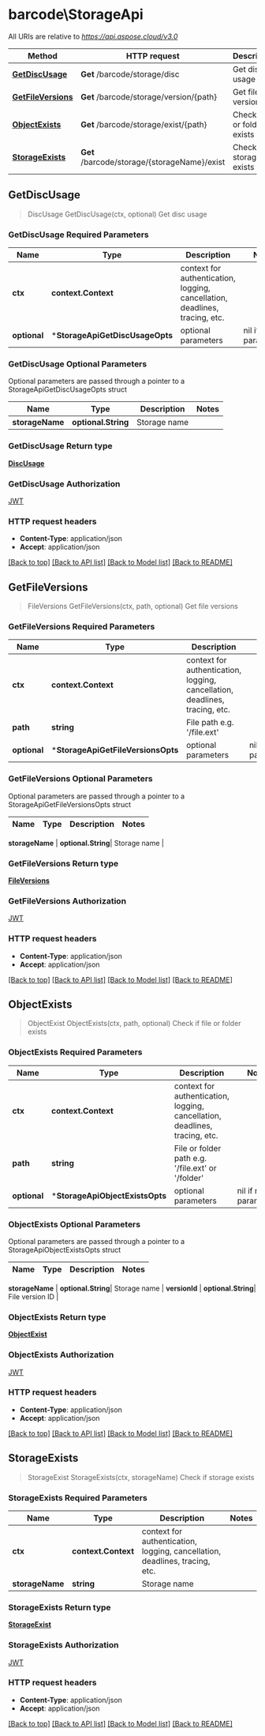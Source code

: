 # barcode\StorageApi

All URIs are relative to *<https://api.aspose.cloud/v3.0>*

Method | HTTP request | Description
------ | ------------ | -----------
[**GetDiscUsage**](StorageApi.md#GetDiscUsage) | **Get** /barcode/storage/disc | Get disc usage
[**GetFileVersions**](StorageApi.md#GetFileVersions) | **Get** /barcode/storage/version/{path} | Get file versions
[**ObjectExists**](StorageApi.md#ObjectExists) | **Get** /barcode/storage/exist/{path} | Check if file or folder exists
[**StorageExists**](StorageApi.md#StorageExists) | **Get** /barcode/storage/{storageName}/exist | Check if storage exists

## GetDiscUsage

> DiscUsage GetDiscUsage(ctx, optional)
Get disc usage

### GetDiscUsage Required Parameters

Name | Type | Description  | Notes
---- | ---- | ------------ | -----
 **ctx** | **context.Context** | context for authentication, logging, cancellation, deadlines, tracing, etc.
 **optional** | ***StorageApiGetDiscUsageOpts** | optional parameters | nil if no parameters

### GetDiscUsage Optional Parameters

Optional parameters are passed through a pointer to a StorageApiGetDiscUsageOpts struct

Name | Type | Description  | Notes
---- | ---- | ------------ | -----
 **storageName** | **optional.String**| Storage name |

### GetDiscUsage Return type
[**DiscUsage**](DiscUsage.md)

### GetDiscUsage Authorization

[JWT](../README.md#JWT)

### HTTP request headers

- **Content-Type**: application/json
- **Accept**: application/json

[[Back to top]](#) [[Back to API list]](../README.md#documentation-for-api-endpoints) [[Back to Model list]](../README.md#documentation-for-models) [[Back to README]](../README.md)

## GetFileVersions

> FileVersions GetFileVersions(ctx, path, optional)
Get file versions

### GetFileVersions Required Parameters

Name | Type | Description  | Notes
---- | ---- | ------------ | -----
 **ctx** | **context.Context** | context for authentication, logging, cancellation, deadlines, tracing, etc.
 **path** | **string**| File path e.g. &#39;/file.ext&#39; |
 **optional** | ***StorageApiGetFileVersionsOpts** | optional parameters | nil if no parameters

### GetFileVersions Optional Parameters

Optional parameters are passed through a pointer to a StorageApiGetFileVersionsOpts struct

Name | Type | Description  | Notes
---- | ---- | ------------ | -----

 **storageName** | **optional.String**| Storage name |

### GetFileVersions Return type
[**FileVersions**](FileVersions.md)

### GetFileVersions Authorization

[JWT](../README.md#JWT)

### HTTP request headers

- **Content-Type**: application/json
- **Accept**: application/json

[[Back to top]](#) [[Back to API list]](../README.md#documentation-for-api-endpoints) [[Back to Model list]](../README.md#documentation-for-models) [[Back to README]](../README.md)

## ObjectExists

> ObjectExist ObjectExists(ctx, path, optional)
Check if file or folder exists

### ObjectExists Required Parameters

Name | Type | Description  | Notes
---- | ---- | ------------ | -----
 **ctx** | **context.Context** | context for authentication, logging, cancellation, deadlines, tracing, etc.
 **path** | **string**| File or folder path e.g. &#39;/file.ext&#39; or &#39;/folder&#39; |
 **optional** | ***StorageApiObjectExistsOpts** | optional parameters | nil if no parameters

### ObjectExists Optional Parameters

Optional parameters are passed through a pointer to a StorageApiObjectExistsOpts struct

Name | Type | Description  | Notes
---- | ---- | ------------ | -----

 **storageName** | **optional.String**| Storage name |
 **versionId** | **optional.String**| File version ID |

### ObjectExists Return type
[**ObjectExist**](ObjectExist.md)

### ObjectExists Authorization

[JWT](../README.md#JWT)

### HTTP request headers

- **Content-Type**: application/json
- **Accept**: application/json

[[Back to top]](#) [[Back to API list]](../README.md#documentation-for-api-endpoints) [[Back to Model list]](../README.md#documentation-for-models) [[Back to README]](../README.md)

## StorageExists

> StorageExist StorageExists(ctx, storageName)
Check if storage exists

### StorageExists Required Parameters

Name | Type | Description  | Notes
---- | ---- | ------------ | -----
 **ctx** | **context.Context** | context for authentication, logging, cancellation, deadlines, tracing, etc.
 **storageName** | **string**| Storage name |

### StorageExists Return type
[**StorageExist**](StorageExist.md)

### StorageExists Authorization

[JWT](../README.md#JWT)

### HTTP request headers

- **Content-Type**: application/json
- **Accept**: application/json

[[Back to top]](#) [[Back to API list]](../README.md#documentation-for-api-endpoints) [[Back to Model list]](../README.md#documentation-for-models) [[Back to README]](../README.md)

